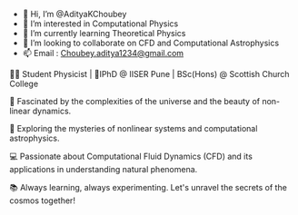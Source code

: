 - 👋 Hi, I’m @AdityaKChoubey
- 👀 I’m interested in Computational Physics
- 🌱 I’m currently learning Theoretical Physics
- 💞️ I’m looking to collaborate on CFD and Computational Astrophysics
- 📫 Email : Choubey.aditya1234@gmail.com


👨‍🔬 Student Physicist | 🏴IPhD @ IISER Pune | BSc(Hons) @ Scottish Church College

🌌 Fascinated by the complexities of the universe and the beauty of non-linear dynamics.

🔭 Exploring the mysteries of nonlinear systems and computational astrophysics.

💻 Passionate about Computational Fluid Dynamics (CFD) and its applications in understanding natural phenomena.

📚 Always learning, always experimenting. Let's unravel the secrets of the cosmos together!

<!---
AdityaKChoubey/AdityaKChoubey is a ✨ special ✨ repository because its `README.md` (this file) appears on your GitHub profile.
You can click the Preview link to take a look at your changes.
--->

